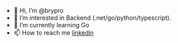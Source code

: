 - 👋 Hi, I’m @brypro
- 👀 I’m interested in Backend (.net/go/python/typescript).
- 🌱 I’m currently learning Go
- 📫 How to reach me [linkedin](https://www.linkedin.com/in/bryperalta)

